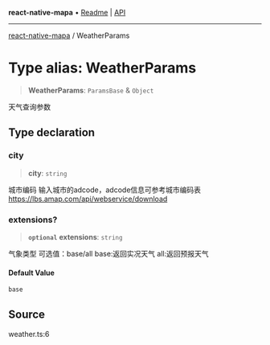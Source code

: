 **react-native-mapa** • [Readme](../README.md) \| [API](../globals.md)

***

[react-native-mapa](../README.md) / WeatherParams

# Type alias: WeatherParams

> **WeatherParams**: `ParamsBase` & `Object`

天气查询参数

## Type declaration

### city

> **city**: `string`

城市编码
输入城市的adcode，adcode信息可参考城市编码表
https://lbs.amap.com/api/webservice/download

### extensions?

> **`optional`** **extensions**: `string`

气象类型
可选值：base/all
base:返回实况天气
all:返回预报天气

#### Default Value

```ts
base
```

## Source

weather.ts:6
